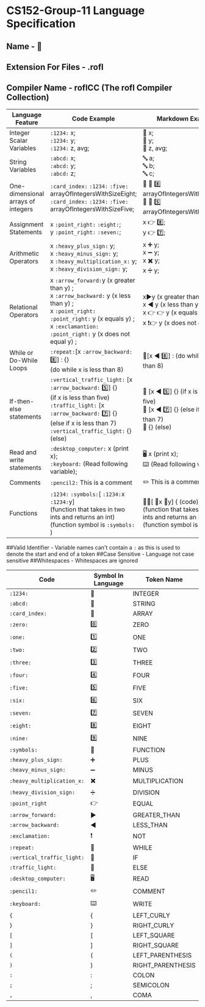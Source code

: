 # CS152-Group-11 Language Specification
## Name - :rofl:
## Extension For Files - .rofl
## Compiler Name - roflCC (The rofl Compiler Collection)
| Language Feature | Code Example |Markdown Example |
| ---------------- | ------------ | --------------- |
| Integer Scalar Variables | `:1234:` x; <br /> `:1234:` y; <br /> `:1234:` z, avg; |:1234: x;<br /> :1234: y; <br /> :1234: z, avg;
| String Variables | `:abcd:` x; <br /> `:abcd:` y; <br /> `:abcd:` z; | 🔤 a;<br /> 🔤 b; <br /> 🔤 c;
| One-dimensional arrays of integers | `:card_index:` `:1234:` `:five:` arrayOfIntegersWithSizeEight; <br />`:card_index:` `:1234:` `:five:` arrayOfIntegersWithSizeFive; | 📇 🔢 8️⃣ arrayOfIntegersWithSizeEight; <br /> 📇 🔢 5️⃣ arrayOfIntegersWithSizeFive; |
| Assignment Statements | x `:point_right:` `:eight:`; <br /> y `:point_right:` `:seven:`; |x 👉 8️⃣; <br /> y 👉 :seven:; |
| Arithmetic Operators | x `:heavy_plus_sign:` y; <br /> x `:heavy_minus_sign:` y; <br /> x `:heavy_multiplication_x:` y; <br /> x `:heavy_division_sign:` y; | x ➕ y; <br /> x ➖ y; <br /> x ✖️ y; <br /> x ➗ y;|
| Relational Operators | x `:arrow_forward:`y (x greater than y) ; <br /> x `:arrow_backward:` y (x less than y) ;  <br /> x `:point_right:` `:point_right:` y (x equals y) ; <br /> x `:exclamantion:` `:point_right:` y (x does not equal y) ; | x▶️y (x greater than y) ; <br /> x ◀️ y (x less than y) ; <br /> x 👉 👉 y (x equals y) ; <br /> x ❗👉 y (x does not equal y) ; | 
| While or Do-While Loops | `:repeat:`[x `:arrow_backward:` 8️⃣] : {} <br />(do while x is less than 8) |  🔁[x ◀️ 8️⃣] : (do while x is less than 8) | 
| If-then-else statements | `:vertical_traffic_light:` [x `:arrow_backward:` :five:] {} <br />(if x is less than five) <br /> `:traffic_light:` [x `:arrow_backward:` :seven:] {} <br /> (else if x is less than 7) <br /> `:vertical_traffic_light:` {} (else) |🚦 [x ◀️ :five:] {} (if x is less than five) <br /> 🚥 [x ◀️ :seven:] {} (else if x is less than 7) <br />🚦 {} (else) |
| Read and write statements | `:desktop_computer:` x (print x); <br /> `:keyboard:` (Read following variable); | 🖥️ x (print x); <br /> ⌨️ (Read following variable); |
| Comments | `:pencil2:` This is a comment | ✏️ This is a comment |
| Functions | `:1234:` `:symbols:`[ `:1234:`x `:1234:`y] <br /> (function that takes in two ints and returns an int) (function symbol is `:symbols:` )| 🔢🔣[ 🔢x 🔢y] { (code) } <br /> (function that takes in two ints and returns an int) (function symbol is 🔣) |

##Valid Identifier - Variable names can't contain a `:` as this is used to denote the start and end of a token
##Case Sensitive - Language not case sensitive
##Whitespaces - Whitespaces are ignored

| Code | Symbol In Language | Token Name |
| ---- | ------------------ | ---------- |
| `:1234:` | 🔢 | INTEGER |
| `:abcd:` | 🔡 | STRING |
| `:card_index:` | 📇 | ARRAY |
| `:zero:` | 0️⃣ | ZERO |
| `:one:` | 1️⃣ | ONE |
| `:two:` | 2️⃣ | TWO |
| `:three:` | 3️⃣ | THREE |
| `:four:` | 4️⃣ | FOUR |
| `:five:` | 5️⃣ | FIVE |
| `:six:` | 6️⃣ | SIX |
| `:seven:` | 7️⃣ | SEVEN |
| `:eight:` | 8️⃣ | EIGHT |
| `:nine:` | 9️⃣ | NINE |
| `:symbols:` | 🔣 | FUNCTION |
| `:heavy_plus_sign:` | ➕ | PLUS |
| `:heavy_minus_sign:` | ➖ | MINUS |
| `:heavy_multiplication_x:` | ✖️ | MULTIPLICATION |
| `:heavy_division_sign:` | ➗ | DIVISION |
| `:point_right` | 👉 | EQUAL |
| `:arrow_forward:` | ▶️ | GREATER_THAN |
| `:arrow_backward:` | ◀️ | LESS_THAN |
| `:exclamation:` | ❗ | NOT |
| `:repeat:` | 🔁 | WHILE |
| `:vertical_traffic_light:` | 🚦 | IF |
| `:traffic_light:` | 🚥 | ELSE |
| `:desktop_computer:` | 🖥️ | READ |
| `:pencil1:`| ✏️| COMMENT|
| `:keyboard:` | ⌨️ | WRITE |
| `{` | { | LEFT_CURLY |
| `}` | } | RIGHT_CURLY |
| `[` | [ | LEFT_SQUARE |
| `]` | ] | RIGHT_SQUARE |
| `(` | ( | LEFT_PARENTHESIS |
| `)` | ) | RIGHT_PARENTHESIS |
| `:` | : | COLON |
| `;` | ; | SEMICOLON |
| `,` | , | COMA |

